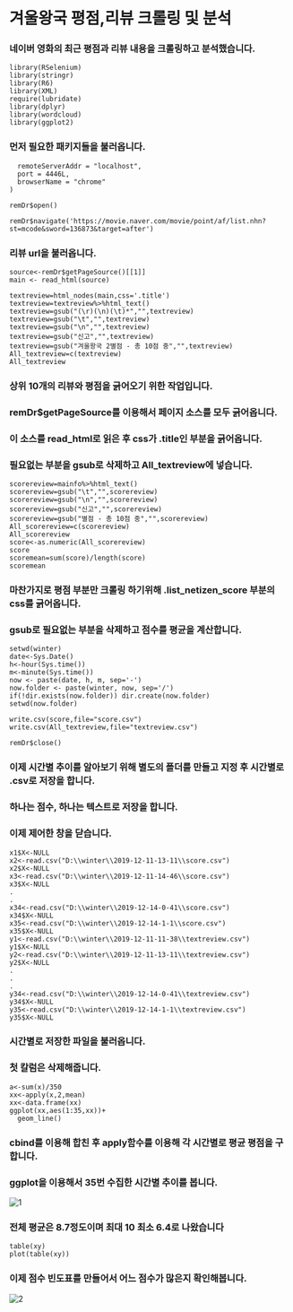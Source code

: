 # 겨울왕국 평점,리뷰 크롤링 및 분석
### 네이버 영화의 최근 평점과 리뷰 내용을 크롤링하고 분석했습니다.
```library(rvest)
library(RSelenium)
library(stringr)
library(R6)
library(XML)
require(lubridate)
library(dplyr)
library(wordcloud)
library(ggplot2)
```
### 먼저 필요한 패키지들을 불러옵니다.

```remDr <- remoteDriver(
  remoteServerAddr = "localhost",
  port = 4446L,
  browserName = "chrome"
)

remDr$open()

remDr$navigate('https://movie.naver.com/movie/point/af/list.nhn?st=mcode&sword=136873&target=after')
```
### 리뷰 url을 불러옵니다.

```All_textreview=c()
source<-remDr$getPageSource()[[1]] 
main <- read_html(source)

textreview=html_nodes(main,css='.title')
textreview=textreview%>%html_text() 
textreview=gsub("(\r)(\n)(\t)*","",textreview)
textreview=gsub("\t","",textreview)
textreview=gsub("\n","",textreview)
textreview=gsub("신고","",textreview)
textreview=gsub("겨울왕국 2별점 - 총 10점 중","",textreview)
All_textreview=c(textreview)
All_textreview
```
### 상위 10개의 리뷰와 평점을 긁어오기 위한 작업입니다.
### remDr$getPageSource를 이용해서 페이지 소스를 모두 긁어옵니다.
### 이 소스를 read_html로 읽은 후 css가 .title인 부분을 긁어옵니다.
### 필요없는 부분을 gsub로 삭제하고 All_textreview에 넣습니다.

```mainfo=html_nodes(main,css='.list_netizen_score')
scorereview=mainfo%>%html_text() 
scorereview=gsub("\t","",scorereview)
scorereview=gsub("\n","",scorereview)
scorereview=gsub("신고","",scorereview)
scorereview=gsub("별점 - 총 10점 중","",scorereview)
All_scorereview=c(scorereview)
All_scorereview
score<-as.numeric(All_scorereview)
score
scoremean=sum(score)/length(score)
scoremean
```
### 마찬가지로 평점 부분만 크롤링 하기위해 .list_netizen_score 부분의 css를 긁어옵니다.
### gsub로 필요없는 부분을 삭제하고 점수를 평균을 계산합니다.

```winter<- 'd:/winter'
setwd(winter)
date<-Sys.Date()
h<-hour(Sys.time())
m<-minute(Sys.time())
now <- paste(date, h, m, sep='-')
now.folder <- paste(winter, now, sep='/')
if(!dir.exists(now.folder)) dir.create(now.folder)
setwd(now.folder)

write.csv(score,file="score.csv")
write.csv(All_textreview,file="textreview.csv")

remDr$close()
```
### 이제 시간별 추이를 알아보기 위해 별도의 폴더를 만들고 지정 후 시간별로 .csv로 저장을 합니다.
### 하나는 점수, 하나는 텍스트로 저장을 합니다.
### 이제 제어한 창을 닫습니다.

```x1<-read.csv("D:\\winter\\2019-12-11-11-38\\score.csv")
x1$X<-NULL
x2<-read.csv("D:\\winter\\2019-12-11-13-11\\score.csv")
x2$X<-NULL
x3<-read.csv("D:\\winter\\2019-12-11-14-46\\score.csv")
x3$X<-NULL
.
.
x34<-read.csv("D:\\winter\\2019-12-14-0-41\\score.csv")
x34$X<-NULL
x35<-read.csv("D:\\winter\\2019-12-14-1-1\\score.csv")
x35$X<-NULL
y1<-read.csv("D:\\winter\\2019-12-11-11-38\\textreview.csv")
y1$X<-NULL
y2<-read.csv("D:\\winter\\2019-12-11-13-11\\textreview.csv")
y2$X<-NULL
.
.
.
y34<-read.csv("D:\\winter\\2019-12-14-0-41\\textreview.csv")
y34$X<-NULL
y35<-read.csv("D:\\winter\\2019-12-14-1-1\\textreview.csv")
y35$X<-NULL
```
### 시간별로 저장한 파일을 불러옵니다.
### 첫 칼럼은 삭제해줍니다.

```x<-cbind(x1,x2,x3,x4,x5,x6,x7,x8,x9,x10,x11,x12,x13,x14,x15,x16,x17,x18,x19,x20,x21,x22,x23,x24,x25,x26,x27,x28,x29,x30,x31,x32,x33,x34,x35)
a<-sum(x)/350
xx<-apply(x,2,mean)
xx<-data.frame(xx)
ggplot(xx,aes(1:35,xx))+
  geom_line()
```
### cbind를 이용해 합친 후 apply함수를 이용해 각 시간별로 평균 평점을 구합니다.
### ggplot을 이용해서 35번 수집한 시간별 추이를 봅니다.
![1](https://user-images.githubusercontent.com/57972968/70847919-8ce1b880-1ead-11ea-8b48-bdb34e25fcbc.PNG)
### 전체 평균은 8.7정도이며 최대 10 최소 6.4로 나왔습니다

```xy<-as.matrix(x)
table(xy)
plot(table(xy))
```
### 이제 점수 빈도표를 만들어서 어느 점수가 많은지 확인해봅니다.
![2](https://user-images.githubusercontent.com/57972968/70847945-09749700-1eae-11ea-9416-25e64577c2fb.PNG)

